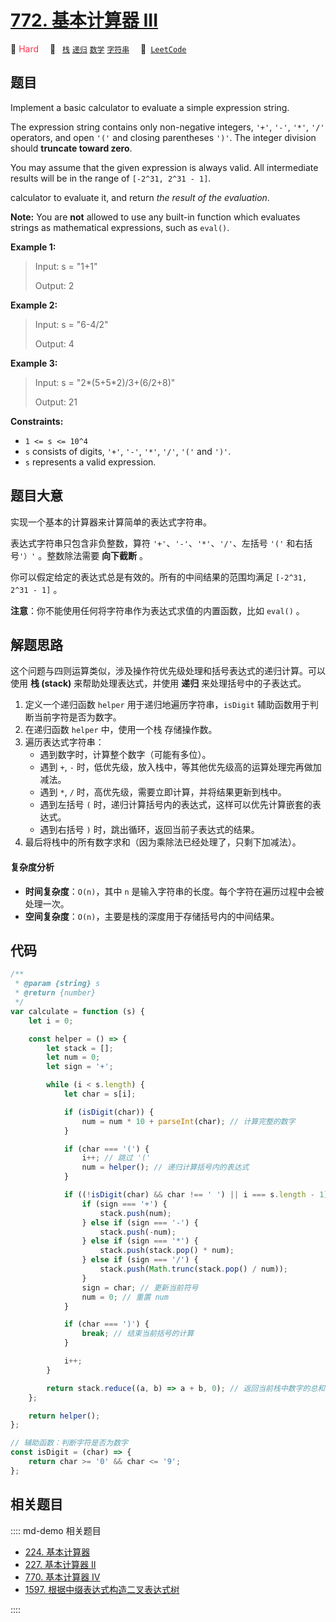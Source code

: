 # [772. 基本计算器 III](https://leetcode.com/problems/basic-calculator-iii)

🔴 <font color=#ff334b>Hard</font>&emsp; 🔖&ensp; [`栈`](/leetcode/outline/tag/stack.md) [`递归`](/leetcode/outline/tag/recursion.md) [`数学`](/leetcode/outline/tag/mathematics.md) [`字符串`](/leetcode/outline/tag/string.md)&emsp; 🔗&ensp;[`LeetCode`](https://leetcode.com/problems/basic-calculator-iii/)

## 题目

Implement a basic calculator to evaluate a simple expression string.

The expression string contains only non-negative integers, `'+'`, `'-'`, `'*'`, `'/'` operators, and open `'('` and closing parentheses `')'`. The integer division should **truncate toward zero**.

You may assume that the given expression is always valid. All intermediate results will be in the range of `[-2^31, 2^31 - 1]`.

calculator to evaluate it, and return _the result of the evaluation_.

**Note:** You are **not** allowed to use any built-in function which evaluates
strings as mathematical expressions, such as `eval()`.

**Example 1:**

> Input: s = "1+1"
>
> Output: 2

**Example 2:**

> Input: s = "6-4/2"
>
> Output: 4

**Example 3:**

> Input: s = "2*(5+5*2)/3+(6/2+8)"
>
> Output: 21

**Constraints:**

- `1 <= s <= 10^4`
- `s` consists of digits, `'+'`, `'-'`, `'*'`, `'/'`, `'('` and `')'`.
- `s` represents a valid expression.

## 题目大意

实现一个基本的计算器来计算简单的表达式字符串。

表达式字符串只包含非负整数，算符 `'+'`、`'-'`、`'*'`、`'/'`、左括号 `'('` 和右括号`'）'` 。整数除法需要 **向下截断** 。

你可以假定给定的表达式总是有效的。所有的中间结果的范围均满足 `[-2^31, 2^31 - 1]` 。

**注意**：你不能使用任何将字符串作为表达式求值的内置函数，比如 `eval()` 。

## 解题思路

这个问题与四则运算类似，涉及操作符优先级处理和括号表达式的递归计算。可以使用 **栈 (stack)** 来帮助处理表达式，并使用 **递归** 来处理括号中的子表达式。

1.  定义一个递归函数 `helper` 用于递归地遍历字符串，`isDigit` 辅助函数用于判断当前字符是否为数字。
2.  在递归函数 `helper` 中，使用一个栈 存储操作数。
3.  遍历表达式字符串：
    - 遇到数字时，计算整个数字（可能有多位）。
    - 遇到 `+`, `-` 时，低优先级，放入栈中，等其他优先级高的运算处理完再做加减法。
    - 遇到 `*`, `/` 时，高优先级，需要立即计算，并将结果更新到栈中。
    - 遇到左括号 `(` 时，递归计算括号内的表达式，这样可以优先计算嵌套的表达式。
    - 遇到右括号 `)` 时，跳出循环，返回当前子表达式的结果。
4.  最后将栈中的所有数字求和（因为乘除法已经处理了，只剩下加减法）。

#### 复杂度分析

- **时间复杂度**：`O(n)`，其中 `n` 是输入字符串的长度。每个字符在遍历过程中会被处理一次。
- **空间复杂度**：`O(n)`，主要是栈的深度用于存储括号内的中间结果。

## 代码

```javascript
/**
 * @param {string} s
 * @return {number}
 */
var calculate = function (s) {
	let i = 0;

	const helper = () => {
		let stack = [];
		let num = 0;
		let sign = '+';

		while (i < s.length) {
			let char = s[i];

			if (isDigit(char)) {
				num = num * 10 + parseInt(char); // 计算完整的数字
			}

			if (char === '(') {
				i++; // 跳过 '('
				num = helper(); // 递归计算括号内的表达式
			}

			if ((!isDigit(char) && char !== ' ') || i === s.length - 1) {
				if (sign === '+') {
					stack.push(num);
				} else if (sign === '-') {
					stack.push(-num);
				} else if (sign === '*') {
					stack.push(stack.pop() * num);
				} else if (sign === '/') {
					stack.push(Math.trunc(stack.pop() / num));
				}
				sign = char; // 更新当前符号
				num = 0; // 重置 num
			}

			if (char === ')') {
				break; // 结束当前括号的计算
			}

			i++;
		}

		return stack.reduce((a, b) => a + b, 0); // 返回当前栈中数字的总和
	};

	return helper();
};

// 辅助函数：判断字符是否为数字
const isDigit = (char) => {
	return char >= '0' && char <= '9';
};
```

## 相关题目

:::: md-demo 相关题目
- [224. 基本计算器](./0224.md)
- [227. 基本计算器 II](./0227.md)
- [770. 基本计算器 IV](https://leetcode.com/problems/basic-calculator-iv)
- [1597. 根据中缀表达式构造二叉表达式树](https://leetcode.com/problems/build-binary-expression-tree-from-infix-expression)

::::

